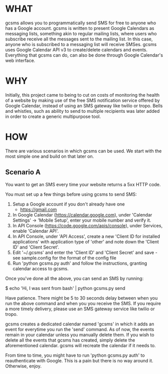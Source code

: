WHAT
==========

gcsms allows you to programmatically send SMS for free to anyone who has
a Google account. gcsms is written to present Google Calendars as
messaging lists, something akin to regular mailing lists, where users
who subscribe receive all the messages sent to the mailing list. In this
case, anyone who is subscribed to a messaging list will receive SMSes.
gcsms uses Google Calendar API v3 to create/delete calendars and events.
Everything that gcsms can do, can also be done through Google Calendar's
web interface. 

WHY
==========

Initially, this project came to being to cut on costs of monitoring the
health of a website by making use of the free SMS notification service
offered by Google Calendar, instead of using an SMS gateway like twilio
or tropo. Bells and whistles, such as ability to send to multiple
recipients was later added in order to create a generic multipurpose
tool.

HOW
==========

There are various scenarios in which gcsms can be used. We start with
the most simple one and build on that later on.

Scenario A
----------
You want to get an SMS every time your website returns a 5xx HTTP code.

You must set up a few things before using gcsms to send
SMS:

1. Setup a Google account if you don't already have one
   - https://gmail.com
2. In Google Calendar (https://calendar.google.com),
   under 'Calendar Settings' -> 'Mobile Setup', enter your mobile number
   and verify it.
3. In API Console (https://code.google.com/apis/console), under
   Services, enable 'Calendar API'.
4. In API Console, under 'API Access', create a new
   'Client ID for installed applications' with application type of
   'other' and note down the 'Client ID' and 'Client Secret'.
5. Edit '~/.gcsms' and enter the 'Client ID' and 'Client Secret' and
   save - see sample.config for the format of the config file
6. Run 'python gcsms.py auth' and follow the instructions, granting
   calendar access to gcsms.

Once you've done all the above, you can send an SMS by running:

$ echo 'Hi, I was sent from bash' | python gcsms.py send

Have patience. There might be 5 to 30 seconds delay between when you
run the above command and when you you receive the SMS. If you require a
more timely delivery, please use an SMS gateway service like twilio or
tropo.

gcsms creates a dedicated calendar named 'gcsms' in which it adds an
event for everytime you run the 'send' command. As of now, the events
remain in your calendar unless you manually delete them. If you wish to
delete all the events that gcsms has created, simply delete the
aforementioned calendar. gcsms will recreate the calendar if it needs
to.

From time to time, you might have to run 'python gcsms.py auth' to
reauthenticate with Google. This is a pain but there is no way around
it. Otherwise, enjoy.


